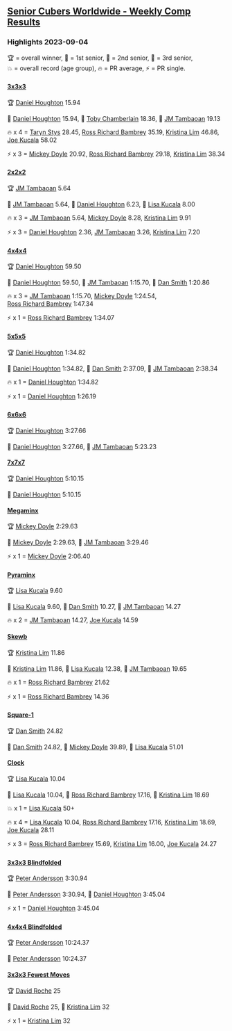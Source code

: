<style>table {white-space: nowrap;}</style>
<link rel="stylesheet" type="text/css" href="/scw-comp/css/flags.css" />

## [Senior Cubers Worldwide - Weekly Comp Results](/scw-comp/results/)
### Highlights 2023-09-04

<span style="white-space: nowrap;">🏆 = overall winner</span>, <span style="white-space: nowrap;">🥇 = 1st senior</span>, <span style="white-space: nowrap;">🥈 = 2nd senior</span>, <span style="white-space: nowrap;">🥉 = 3rd senior</span>, <span style="white-space: nowrap;">💥 = overall record (age group)</span>, <span style="white-space: nowrap;">🔥 = PR average</span>, <span style="white-space: nowrap;">⚡ = PR single</span>.

#### [3x3x3](333.md)

<span style="white-space: nowrap;">🏆 [Daniel Houghton](../../persons/daniel_houghton/333.md) 15.94</span>

<span style="white-space: nowrap;">🥇 [Daniel Houghton](../../persons/daniel_houghton/333.md) 15.94</span>, <span style="white-space: nowrap;">🥈 [Toby Chamberlain](../../persons/toby_chamberlain/333.md) 18.36</span>, <span style="white-space: nowrap;">🥉 [JM Tambaoan](../../persons/jm_tambaoan/333.md) 19.13</span>

🔥 x 4 = <span style="white-space: nowrap;">[Taryn Stys](../../persons/taryn_stys/333.md) 28.45</span>, <span style="white-space: nowrap;">[Ross Richard Bambrey](../../persons/ross_richard_bambrey/333.md) 35.19</span>, <span style="white-space: nowrap;">[Kristina Lim](../../persons/kristina_lim/333.md) 46.86</span>, <span style="white-space: nowrap;">[Joe Kucala](../../persons/joe_kucala/333.md) 58.02</span>

⚡ x 3 = <span style="white-space: nowrap;">[Mickey Doyle](../../persons/mickey_doyle/333.md) 20.92</span>, <span style="white-space: nowrap;">[Ross Richard Bambrey](../../persons/ross_richard_bambrey/333.md) 29.18</span>, <span style="white-space: nowrap;">[Kristina Lim](../../persons/kristina_lim/333.md) 38.34</span>

#### [2x2x2](222.md)

<span style="white-space: nowrap;">🏆 [JM Tambaoan](../../persons/jm_tambaoan/222.md) 5.64</span>

<span style="white-space: nowrap;">🥇 [JM Tambaoan](../../persons/jm_tambaoan/222.md) 5.64</span>, <span style="white-space: nowrap;">🥈 [Daniel Houghton](../../persons/daniel_houghton/222.md) 6.23</span>, <span style="white-space: nowrap;">🥉 [Lisa Kucala](../../persons/lisa_kucala/222.md) 8.00</span>

🔥 x 3 = <span style="white-space: nowrap;">[JM Tambaoan](../../persons/jm_tambaoan/222.md) 5.64</span>, <span style="white-space: nowrap;">[Mickey Doyle](../../persons/mickey_doyle/222.md) 8.28</span>, <span style="white-space: nowrap;">[Kristina Lim](../../persons/kristina_lim/222.md) 9.91</span>

⚡ x 3 = <span style="white-space: nowrap;">[Daniel Houghton](../../persons/daniel_houghton/222.md) 2.36</span>, <span style="white-space: nowrap;">[JM Tambaoan](../../persons/jm_tambaoan/222.md) 3.26</span>, <span style="white-space: nowrap;">[Kristina Lim](../../persons/kristina_lim/222.md) 7.20</span>

#### [4x4x4](444.md)

<span style="white-space: nowrap;">🏆 [Daniel Houghton](../../persons/daniel_houghton/444.md) 59.50</span>

<span style="white-space: nowrap;">🥇 [Daniel Houghton](../../persons/daniel_houghton/444.md) 59.50</span>, <span style="white-space: nowrap;">🥈 [JM Tambaoan](../../persons/jm_tambaoan/444.md) 1:15.70</span>, <span style="white-space: nowrap;">🥉 [Dan Smith](../../persons/dan_smith/444.md) 1:20.86</span>

🔥 x 3 = <span style="white-space: nowrap;">[JM Tambaoan](../../persons/jm_tambaoan/444.md) 1:15.70</span>, <span style="white-space: nowrap;">[Mickey Doyle](../../persons/mickey_doyle/444.md) 1:24.54</span>, <span style="white-space: nowrap;">[Ross Richard Bambrey](../../persons/ross_richard_bambrey/444.md) 1:47.34</span>

⚡ x 1 = <span style="white-space: nowrap;">[Ross Richard Bambrey](../../persons/ross_richard_bambrey/444.md) 1:34.07</span>

#### [5x5x5](555.md)

<span style="white-space: nowrap;">🏆 [Daniel Houghton](../../persons/daniel_houghton/555.md) 1:34.82</span>

<span style="white-space: nowrap;">🥇 [Daniel Houghton](../../persons/daniel_houghton/555.md) 1:34.82</span>, <span style="white-space: nowrap;">🥈 [Dan Smith](../../persons/dan_smith/555.md) 2:37.09</span>, <span style="white-space: nowrap;">🥉 [JM Tambaoan](../../persons/jm_tambaoan/555.md) 2:38.34</span>

🔥 x 1 = <span style="white-space: nowrap;">[Daniel Houghton](../../persons/daniel_houghton/555.md) 1:34.82</span>

⚡ x 1 = <span style="white-space: nowrap;">[Daniel Houghton](../../persons/daniel_houghton/555.md) 1:26.19</span>

#### [6x6x6](666.md)

<span style="white-space: nowrap;">🏆 [Daniel Houghton](../../persons/daniel_houghton/666.md) 3:27.66</span>

<span style="white-space: nowrap;">🥇 [Daniel Houghton](../../persons/daniel_houghton/666.md) 3:27.66</span>, <span style="white-space: nowrap;">🥈 [JM Tambaoan](../../persons/jm_tambaoan/666.md) 5:23.23</span>

#### [7x7x7](777.md)

<span style="white-space: nowrap;">🏆 [Daniel Houghton](../../persons/daniel_houghton/777.md) 5:10.15</span>

<span style="white-space: nowrap;">🥇 [Daniel Houghton](../../persons/daniel_houghton/777.md) 5:10.15</span>

#### [Megaminx](minx.md)

<span style="white-space: nowrap;">🏆 [Mickey Doyle](../../persons/mickey_doyle/minx.md) 2:29.63</span>

<span style="white-space: nowrap;">🥇 [Mickey Doyle](../../persons/mickey_doyle/minx.md) 2:29.63</span>, <span style="white-space: nowrap;">🥈 [JM Tambaoan](../../persons/jm_tambaoan/minx.md) 3:29.46</span>

⚡ x 1 = <span style="white-space: nowrap;">[Mickey Doyle](../../persons/mickey_doyle/minx.md) 2:06.40</span>

#### [Pyraminx](pyram.md)

<span style="white-space: nowrap;">🏆 [Lisa Kucala](../../persons/lisa_kucala/pyram.md) 9.60</span>

<span style="white-space: nowrap;">🥇 [Lisa Kucala](../../persons/lisa_kucala/pyram.md) 9.60</span>, <span style="white-space: nowrap;">🥈 [Dan Smith](../../persons/dan_smith/pyram.md) 10.27</span>, <span style="white-space: nowrap;">🥉 [JM Tambaoan](../../persons/jm_tambaoan/pyram.md) 14.27</span>

🔥 x 2 = <span style="white-space: nowrap;">[JM Tambaoan](../../persons/jm_tambaoan/pyram.md) 14.27</span>, <span style="white-space: nowrap;">[Joe Kucala](../../persons/joe_kucala/pyram.md) 14.59</span>

#### [Skewb](skewb.md)

<span style="white-space: nowrap;">🏆 [Kristina Lim](../../persons/kristina_lim/skewb.md) 11.86</span>

<span style="white-space: nowrap;">🥇 [Kristina Lim](../../persons/kristina_lim/skewb.md) 11.86</span>, <span style="white-space: nowrap;">🥈 [Lisa Kucala](../../persons/lisa_kucala/skewb.md) 12.38</span>, <span style="white-space: nowrap;">🥉 [JM Tambaoan](../../persons/jm_tambaoan/skewb.md) 19.65</span>

🔥 x 1 = <span style="white-space: nowrap;">[Ross Richard Bambrey](../../persons/ross_richard_bambrey/skewb.md) 21.62</span>

⚡ x 1 = <span style="white-space: nowrap;">[Ross Richard Bambrey](../../persons/ross_richard_bambrey/skewb.md) 14.36</span>

#### [Square-1](sq1.md)

<span style="white-space: nowrap;">🏆 [Dan Smith](../../persons/dan_smith/sq1.md) 24.82</span>

<span style="white-space: nowrap;">🥇 [Dan Smith](../../persons/dan_smith/sq1.md) 24.82</span>, <span style="white-space: nowrap;">🥈 [Mickey Doyle](../../persons/mickey_doyle/sq1.md) 39.89</span>, <span style="white-space: nowrap;">🥉 [Lisa Kucala](../../persons/lisa_kucala/sq1.md) 51.01</span>

#### [Clock](clock.md)

<span style="white-space: nowrap;">🏆 [Lisa Kucala](../../persons/lisa_kucala/clock.md) 10.04</span>

<span style="white-space: nowrap;">🥇 [Lisa Kucala](../../persons/lisa_kucala/clock.md) 10.04</span>, <span style="white-space: nowrap;">🥈 [Ross Richard Bambrey](../../persons/ross_richard_bambrey/clock.md) 17.16</span>, <span style="white-space: nowrap;">🥉 [Kristina Lim](../../persons/kristina_lim/clock.md) 18.69</span>

💥 x 1 = <span style="white-space: nowrap;">[Lisa Kucala](../../persons/lisa_kucala/clock.md) 50+</span>

🔥 x 4 = <span style="white-space: nowrap;">[Lisa Kucala](../../persons/lisa_kucala/clock.md) 10.04</span>, <span style="white-space: nowrap;">[Ross Richard Bambrey](../../persons/ross_richard_bambrey/clock.md) 17.16</span>, <span style="white-space: nowrap;">[Kristina Lim](../../persons/kristina_lim/clock.md) 18.69</span>, <span style="white-space: nowrap;">[Joe Kucala](../../persons/joe_kucala/clock.md) 28.11</span>

⚡ x 3 = <span style="white-space: nowrap;">[Ross Richard Bambrey](../../persons/ross_richard_bambrey/clock.md) 15.69</span>, <span style="white-space: nowrap;">[Kristina Lim](../../persons/kristina_lim/clock.md) 16.00</span>, <span style="white-space: nowrap;">[Joe Kucala](../../persons/joe_kucala/clock.md) 24.27</span>

#### [3x3x3 Blindfolded](333bf.md)

<span style="white-space: nowrap;">🏆 [Peter Andersson](../../persons/peter_andersson/333bf.md) 3:30.94</span>

<span style="white-space: nowrap;">🥇 [Peter Andersson](../../persons/peter_andersson/333bf.md) 3:30.94</span>, <span style="white-space: nowrap;">🥈 [Daniel Houghton](../../persons/daniel_houghton/333bf.md) 3:45.04</span>

⚡ x 1 = <span style="white-space: nowrap;">[Daniel Houghton](../../persons/daniel_houghton/333bf.md) 3:45.04</span>

#### [4x4x4 Blindfolded](444bf.md)

<span style="white-space: nowrap;">🏆 [Peter Andersson](../../persons/peter_andersson/444bf.md) 10:24.37</span>

<span style="white-space: nowrap;">🥇 [Peter Andersson](../../persons/peter_andersson/444bf.md) 10:24.37</span>

#### [3x3x3 Fewest Moves](333fm.md)

<span style="white-space: nowrap;">🏆 [David Roche](../../persons/david_roche/333fm.md) 25</span>

<span style="white-space: nowrap;">🥇 [David Roche](../../persons/david_roche/333fm.md) 25</span>, <span style="white-space: nowrap;">🥈 [Kristina Lim](../../persons/kristina_lim/333fm.md) 32</span>

⚡ x 1 = <span style="white-space: nowrap;">[Kristina Lim](../../persons/kristina_lim/333fm.md) 32</span>


<!-- Global site tag (gtag.js) - Google Analytics -->
<script async src="https://www.googletagmanager.com/gtag/js?id=UA-86348435-3"></script>
<script>window.dataLayer = window.dataLayer || []; function gtag() {dataLayer.push(arguments);} gtag('js', new Date()); gtag('config', 'UA-86348435-3');</script>
